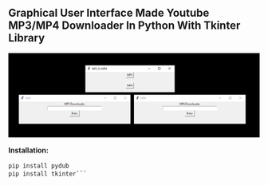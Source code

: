 <h2>Graphical User Interface Made Youtube MP3/MP4 Downloader In Python With Tkinter Library</h2>

![alt text](https://github.com/NonTrusted/Youtube-Downloader-GUI/blob/main/git/screenshot.png?raw=true)


**Installation:**

```pip install pytube
pip install pydub
pip install tkinter```

